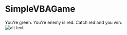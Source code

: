 # SimpleVBAGame
You're green. You're enemy is red. Catch red and you win.  
![alt text](https://github.com/dylan1218/SimpleVBAGame/blob/master/ScreenshotOfBoard.PNG)
